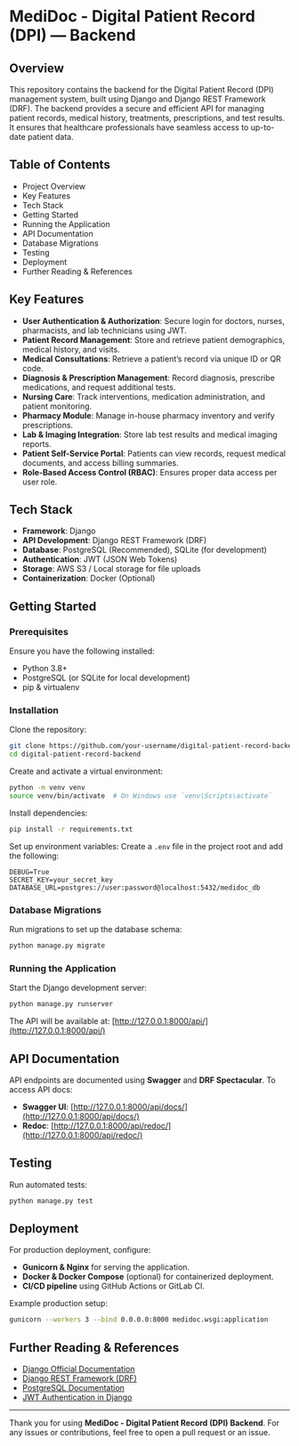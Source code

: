# MediDoc - Digital Patient Record (DPI) — Backend

## Overview
This repository contains the backend for the Digital Patient Record (DPI) management system, built using Django and Django REST Framework (DRF). The backend provides a secure and efficient API for managing patient records, medical history, treatments, prescriptions, and test results. It ensures that healthcare professionals have seamless access to up-to-date patient data.

## Table of Contents
- Project Overview
- Key Features
- Tech Stack
- Getting Started
- Running the Application
- API Documentation
- Database Migrations
- Testing
- Deployment
- Further Reading & References

## Key Features
- **User Authentication & Authorization**: Secure login for doctors, nurses, pharmacists, and lab technicians using JWT.
- **Patient Record Management**: Store and retrieve patient demographics, medical history, and visits.
- **Medical Consultations**: Retrieve a patient’s record via unique ID or QR code.
- **Diagnosis & Prescription Management**: Record diagnosis, prescribe medications, and request additional tests.
- **Nursing Care**: Track interventions, medication administration, and patient monitoring.
- **Pharmacy Module**: Manage in-house pharmacy inventory and verify prescriptions.
- **Lab & Imaging Integration**: Store lab test results and medical imaging reports.
- **Patient Self-Service Portal**: Patients can view records, request medical documents, and access billing summaries.
- **Role-Based Access Control (RBAC)**: Ensures proper data access per user role.

## Tech Stack
- **Framework**: Django
- **API Development**: Django REST Framework (DRF)
- **Database**: PostgreSQL (Recommended), SQLite (for development)
- **Authentication**: JWT (JSON Web Tokens)
- **Storage**: AWS S3 / Local storage for file uploads
- **Containerization**: Docker (Optional)

## Getting Started
### Prerequisites
Ensure you have the following installed:
- Python 3.8+
- PostgreSQL (or SQLite for local development)
- pip & virtualenv

### Installation
Clone the repository:
```bash
git clone https://github.com/your-username/digital-patient-record-backend.git
cd digital-patient-record-backend
```
Create and activate a virtual environment:
```bash
python -m venv venv
source venv/bin/activate  # On Windows use `venv\Scripts\activate`
```
Install dependencies:
```bash
pip install -r requirements.txt
```
Set up environment variables:
Create a `.env` file in the project root and add the following:
```env
DEBUG=True
SECRET_KEY=your_secret_key
DATABASE_URL=postgres://user:password@localhost:5432/medidoc_db
```

### Database Migrations
Run migrations to set up the database schema:
```bash
python manage.py migrate
```

### Running the Application
Start the Django development server:
```bash
python manage.py runserver
```
The API will be available at:
[http://127.0.0.1:8000/api/](http://127.0.0.1:8000/api/)

## API Documentation
API endpoints are documented using **Swagger** and **DRF Spectacular**.
To access API docs:
- **Swagger UI**: [http://127.0.0.1:8000/api/docs/](http://127.0.0.1:8000/api/docs/)
- **Redoc**: [http://127.0.0.1:8000/api/redoc/](http://127.0.0.1:8000/api/redoc/)

## Testing
Run automated tests:
```bash
python manage.py test
```

## Deployment
For production deployment, configure:
- **Gunicorn & Nginx** for serving the application.
- **Docker & Docker Compose** (optional) for containerized deployment.
- **CI/CD pipeline** using GitHub Actions or GitLab CI.

Example production setup:
```bash
gunicorn --workers 3 --bind 0.0.0.0:8000 medidoc.wsgi:application
```

## Further Reading & References
- [Django Official Documentation](https://docs.djangoproject.com/en/stable/)
- [Django REST Framework (DRF)](https://www.django-rest-framework.org/)
- [PostgreSQL Documentation](https://www.postgresql.org/docs/)
- [JWT Authentication in Django](https://django-rest-framework-simplejwt.readthedocs.io/en/latest/)

---
Thank you for using **MediDoc - Digital Patient Record (DPI) Backend**. For any issues or contributions, feel free to open a pull request or an issue.

